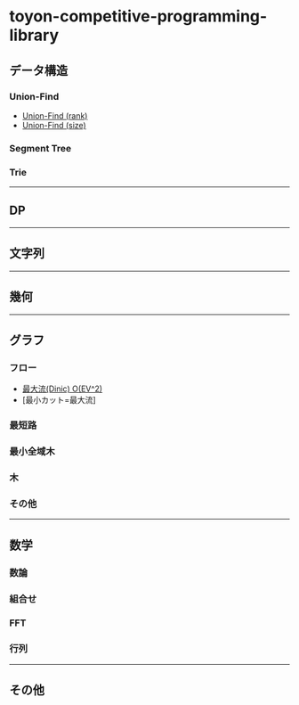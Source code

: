 # toyon-competitive-programming-library

## データ構造

### Union-Find

- [Union-Find (rank)](https://github.com/himejima/competitive-programming-library/blob/master/structure/uniondfind.cpp)
- [Union-Find (size)](https://github.com/himejima/competitive-programming-library/blob/master/structure/uniondfind-2.cpp)

### Segment Tree

### Trie

---

## DP

---

## 文字列


---

## 幾何

---

## グラフ

### フロー

- [最大流(Dinic) O(EV^2)](https://github.com/himejima/competitive-programming-library/blob/master/graph/dinic.cpp)
- [最小カット=最大流]

### 最短路

### 最小全域木

### 木

### その他

---

## 数学

### 数論

### 組合せ

### FFT

### 行列

---

## その他
